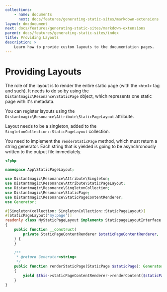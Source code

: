 ```yaml
---
collections: 
    - name: documents
      next: docs/features/generating-static-sites/markdown-extensions
layout: dm:document
next: docs/features/generating-static-sites/markdown-extensions
parent: docs/features/generating-static-sites/index
title: Providing Layouts
description: >
    Learn how to provide custom layouts to the documentation pages.
---
```


# Providing Layouts

The role of the layout is to render the entire static page (with the `<html>`
tag and such). It needs to do so by using the 
`Distantmagic\Resonance\StaticPage` object, which represents one static page
with it's metadata.

You can register layouts using the 
`Distantmagic\Resonance\Attribute\StaticPageLayout` attribute.

Layout needs to be a singleton, added to the 
`SingletonCollection::StaticPageLayout` collection.

You need to implement the `renderStaticPage` method, which must return a 
string generator. Each string that is yielded is going to be asynchronously 
written to the output file immediately.

```php
<?php

namespace App\StaticPageLayout;

use Distantmagic\Resonance\Attribute\Singleton;
use Distantmagic\Resonance\Attribute\StaticPageLayout;
use Distantmagic\Resonance\SingletonCollection;
use Distantmagic\Resonance\StaticPage;
use Distantmagic\Resonance\StaticPageContentRenderer;
use Generator;

#[Singleton(collection: SingletonCollection::StaticPageLayout)]
#[StaticPageLayout('my:page')]
readonly class MyStaticPageLayout implements StaticpageLayoutInterface
{
    public function __construct(
        private StaticPageContentRenderer $staticPageContentRenderer,
    ) {
    }

    /**
     * @return Generator<string>
     */
    public function renderStaticPage(StaticPage $staticPage): Generator
    {
        yield $this->staticPageContentRenderer->renderContent($staticPage);
    }
}
```
